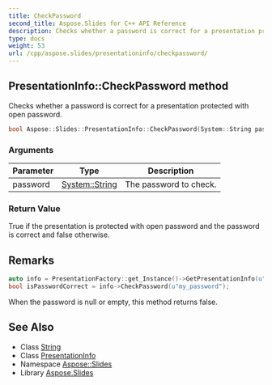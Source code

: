 ```yaml
---
title: CheckPassword
second_title: Aspose.Slides for C++ API Reference
description: Checks whether a password is correct for a presentation protected with open password.
type: docs
weight: 53
url: /cpp/aspose.slides/presentationinfo/checkpassword/
---
```

## PresentationInfo::CheckPassword method


Checks whether a password is correct for a presentation protected with open password.

```cpp
bool Aspose::Slides::PresentationInfo::CheckPassword(System::String password) override
```


### Arguments

| Parameter | Type | Description |
| --- | --- | --- |
| password | [System::String](../../../system/string/) | The password to check. |

### Return Value

True if the presentation is protected with open password and the password is correct and false otherwise.
## Remarks



```cpp
auto info = PresentationFactory::get_Instance()->GetPresentationInfo(u"pres.pptx");
bool isPasswordCorrect = info->CheckPassword(u"my_password");
```



When the password is null or empty, this method returns false. 

## See Also

* Class [String](../../../system/string/)
* Class [PresentationInfo](../)
* Namespace [Aspose::Slides](../../)
* Library [Aspose.Slides](../../../)
